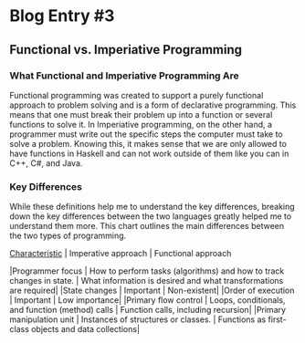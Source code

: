 # Blog Entry #3
## Functional vs. Imperiative Programming 

### What Functional and Imperiative Programming Are
Functional programming was created to support a purely functional approach to problem solving and is a form of declarative programming. This means that one must break their problem up into a function or several functions to solve it. In Imperiative programming, on the other hand, a programmer must write out the specific steps the computer must take to solve a problem. Knowing this, it makes sense that we are only allowed to have functions in Haskell and can not work outside of them like you can in C++, C#, and Java. 

### Key Differences
While these definitions help me to understand the key differences, breaking down the key differences between the two languages greatly helped me to understand them more. This chart outlines the main differences between the two types of programming.

<u>Characteristic</u>       	       | Imperative approach                                                  	| Functional approach </u>

|Programmer focus	           | How to perform tasks (algorithms) and how to track changes in state. 	| What information is desired and what transformations are required|
|State changes	             | Important                                                           	  | Non-existent|
|Order of execution	         | Important	                                                            | Low importance|
|Primary flow control	       | Loops, conditionals, and function (method) calls	                      | Function calls, including recursion|
|Primary manipulation unit	 | Instances of structures or classes.	                                  | Functions as first-class objects and data collections|


